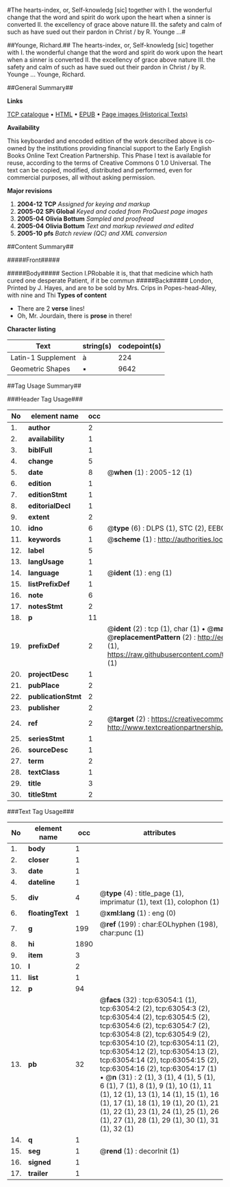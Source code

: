 #The hearts-index, or, Self-knowledg [sic] together with I. the wonderful change that the word and spirit do work upon the heart when a sinner is converted II. the excellency of grace above nature III. the safety and calm of such as have sued out their pardon in Christ / by R. Younge ...#

##Younge, Richard.##
The hearts-index, or, Self-knowledg [sic] together with I. the wonderful change that the word and spirit do work upon the heart when a sinner is converted II. the excellency of grace above nature III. the safety and calm of such as have sued out their pardon in Christ / by R. Younge ...
Younge, Richard.

##General Summary##

**Links**

[TCP catalogue](http://www.ota.ox.ac.uk/tcp/)  • 
[HTML](http://tei.it.ox.ac.uk/tcp/Texts-HTML/free/A67/A67756.html)  • 
[EPUB](http://tei.it.ox.ac.uk/tcp/Texts-EPUB/free/A67/A67756.epub) • 
[Page images (Historical Texts)](https://data.historicaltexts.jisc.ac.uk/view?pubId=eebo-12546042e&pageId=eebo-12546042e-63054-1)

**Availability**

This keyboarded and encoded edition of the
	       work described above is co-owned by the institutions
	       providing financial support to the Early English Books
	       Online Text Creation Partnership. This Phase I text is
	       available for reuse, according to the terms of Creative
	       Commons 0 1.0 Universal. The text can be copied,
	       modified, distributed and performed, even for
	       commercial purposes, all without asking permission.

**Major revisions**

1. __2004-12__ __TCP__ *Assigned for keying and markup*
1. __2005-02__ __SPi Global__ *Keyed and coded from ProQuest page images*
1. __2005-04__ __Olivia Bottum__ *Sampled and proofread*
1. __2005-04__ __Olivia Bottum__ *Text and markup reviewed and edited*
1. __2005-10__ __pfs__ *Batch review (QC) and XML conversion*

##Content Summary##

#####Front#####

#####Body#####
Section I.PRobable it is, that that medicine which hath cured one desperate Patient, if it be commun
#####Back#####
London, Printed by J. Hayes, and are to be sold by Mrs. Crips in Popes-head-Alley, with nine and Thi
**Types of content**

  * There are 2 **verse** lines!
  * Oh, Mr. Jourdain, there is **prose** in there!

**Character listing**


|Text|string(s)|codepoint(s)|
|---|---|---|
|Latin-1 Supplement|à|224|
|Geometric Shapes|▪|9642|

##Tag Usage Summary##

###Header Tag Usage###

|No|element name|occ|attributes|
|---|---|---|---|
|1.|__author__|2||
|2.|__availability__|1||
|3.|__biblFull__|1||
|4.|__change__|5||
|5.|__date__|8| @__when__ (1) : 2005-12 (1)|
|6.|__edition__|1||
|7.|__editionStmt__|1||
|8.|__editorialDecl__|1||
|9.|__extent__|2||
|10.|__idno__|6| @__type__ (6) : DLPS (1), STC (2), EEBO-CITATION (1), OCLC (1), VID (1)|
|11.|__keywords__|1| @__scheme__ (1) : http://authorities.loc.gov/ (1)|
|12.|__label__|5||
|13.|__langUsage__|1||
|14.|__language__|1| @__ident__ (1) : eng (1)|
|15.|__listPrefixDef__|1||
|16.|__note__|6||
|17.|__notesStmt__|2||
|18.|__p__|11||
|19.|__prefixDef__|2| @__ident__ (2) : tcp (1), char (1)  •  @__matchPattern__ (2) : ([0-9\-]+):([0-9IVX]+) (1), (.+) (1)  •  @__replacementPattern__ (2) : http://eebo.chadwyck.com/downloadtiff?vid=$1&page=$2 (1), https://raw.githubusercontent.com/textcreationpartnership/Texts/master/tcpchars.xml#$1 (1)|
|20.|__projectDesc__|1||
|21.|__pubPlace__|2||
|22.|__publicationStmt__|2||
|23.|__publisher__|2||
|24.|__ref__|2| @__target__ (2) : https://creativecommons.org/publicdomain/zero/1.0/ (1), http://www.textcreationpartnership.org/docs/. (1)|
|25.|__seriesStmt__|1||
|26.|__sourceDesc__|1||
|27.|__term__|2||
|28.|__textClass__|1||
|29.|__title__|3||
|30.|__titleStmt__|2||


###Text Tag Usage###

|No|element name|occ|attributes|
|---|---|---|---|
|1.|__body__|1||
|2.|__closer__|1||
|3.|__date__|1||
|4.|__dateline__|1||
|5.|__div__|4| @__type__ (4) : title_page (1), imprimatur (1), text (1), colophon (1)|
|6.|__floatingText__|1| @__xml:lang__ (1) : eng (0)|
|7.|__g__|199| @__ref__ (199) : char:EOLhyphen (198), char:punc (1)|
|8.|__hi__|1890||
|9.|__item__|3||
|10.|__l__|2||
|11.|__list__|1||
|12.|__p__|94||
|13.|__pb__|32| @__facs__ (32) : tcp:63054:1 (1), tcp:63054:2 (2), tcp:63054:3 (2), tcp:63054:4 (2), tcp:63054:5 (2), tcp:63054:6 (2), tcp:63054:7 (2), tcp:63054:8 (2), tcp:63054:9 (2), tcp:63054:10 (2), tcp:63054:11 (2), tcp:63054:12 (2), tcp:63054:13 (2), tcp:63054:14 (2), tcp:63054:15 (2), tcp:63054:16 (2), tcp:63054:17 (1)  •  @__n__ (31) : 2 (1), 3 (1), 4 (1), 5 (1), 6 (1), 7 (1), 8 (1), 9 (1), 10 (1), 11 (1), 12 (1), 13 (1), 14 (1), 15 (1), 16 (1), 17 (1), 18 (1), 19 (1), 20 (1), 21 (1), 22 (1), 23 (1), 24 (1), 25 (1), 26 (1), 27 (1), 28 (1), 29 (1), 30 (1), 31 (1), 32 (1)|
|14.|__q__|1||
|15.|__seg__|1| @__rend__ (1) : decorInit (1)|
|16.|__signed__|1||
|17.|__trailer__|1||

